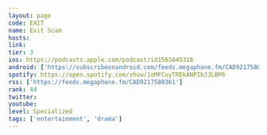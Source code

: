 ```yaml
---
layout: page
code: EXIT
name: Exit Scam
hosts: 
link: 
tier: 3
ios: https://podcasts.apple.com/podcast/id1565845318
android: ['https://subscribeonandroid.com/feeds.megaphone.fm/CAD9217580361']
spotify: https://open.spotify.com/show/1oMFCuyTREkANPIbJJLBP6
rss: ['https://feeds.megaphone.fm/CAD9217580361']
rank: 44
twitter: 
youtube: 
level: Specialized
tags: ['entertainment', 'drama']
---
```

